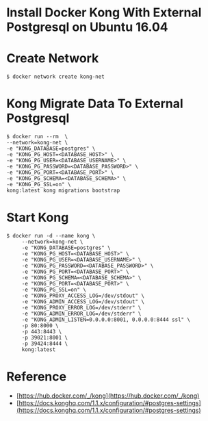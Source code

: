 # Install Docker Kong With External Postgresql on Ubuntu 16.04 

# Create Network

```
$ docker network create kong-net 
```

# Kong Migrate Data To External Postgresql  
```
$ docker run --rm  \
--network=kong-net \
-e "KONG_DATABASE=postgres" \
-e "KONG_PG_HOST=<DATABASE_HOST>" \
-e "KONG_PG_USER=<DATABASE_USERNAME>" \
-e "KONG_PG_PASSWORD=<DATABASE_PASSWORD>" \
-e "KONG_PG_PORT=<DATABASE_PORT>" \
-e "KONG_PG_SCHEMA=<DATABASE_SCHEMA>" \
-e "KONG_PG_SSL=on" \
kong:latest kong migrations bootstrap
```
# Start Kong
```
$ docker run -d --name kong \
     --network=kong-net \
     -e "KONG_DATABASE=postgres" \
     -e "KONG_PG_HOST=<DATABASE_HOST>" \
     -e "KONG_PG_USER=<DATABASE_USERNAME>" \
     -e "KONG_PG_PASSWORD=<DATABASE_PASSWORD>" \
     -e "KONG_PG_PORT=<DATABASE_PORT>" \
     -e "KONG_PG_SCHEMA=<DATABASE_SCHEMA>" \
     -e "KONG_PG_PORT=<DATABASE_PORT>" \
     -e "KONG_PG_SSL=on" \
     -e "KONG_PROXY_ACCESS_LOG=/dev/stdout" \
     -e "KONG_ADMIN_ACCESS_LOG=/dev/stdout" \
     -e "KONG_PROXY_ERROR_LOG=/dev/stderr" \
     -e "KONG_ADMIN_ERROR_LOG=/dev/stderr" \
     -e "KONG_ADMIN_LISTEN=0.0.0.0:8001, 0.0.0.0:8444 ssl" \
     -p 80:8000 \
     -p 443:8443 \
     -p 39021:8001 \
     -p 39424:8444 \
     kong:latest
```

# Reference

- [https://hub.docker.com/_/kong](https://hub.docker.com/_/kong)
- [https://docs.konghq.com/1.1.x/configuration/#postgres-settings](https://docs.konghq.com/1.1.x/configuration/#postgres-settings)
